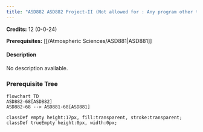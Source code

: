 ```yaml
---
title: "ASD882 ASD882 Project-II (Not allowed for : Any program other than AST and ASZ)"
---
```

**Credits:** 12 (0-0-24)

**Prerequisites:** [[/Atmospheric Sciences/ASD881|ASD881]]

#### Description
No description available.

### Prerequisite Tree

```mermaid
flowchart TD
ASD882-68[ASD882]
ASD882-68 --> ASD881-68[ASD881]

classDef empty height:17px, fill:transparent, stroke:transparent;
classDef trueEmpty height:0px, width:0px;
```